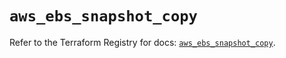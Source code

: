 # `aws_ebs_snapshot_copy`

Refer to the Terraform Registry for docs: [`aws_ebs_snapshot_copy`](https://registry.terraform.io/providers/hashicorp/aws/4.54.0/docs/resources/ebs_snapshot_copy).
